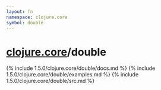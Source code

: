 ```yaml
---
layout: fn
namespace: clojure.core
symbol: double
---
```


# [clojure.core](../)/double

{% include 1.5.0/clojure.core/double/docs.md %}
{% include 1.5.0/clojure.core/double/examples.md %}
{% include 1.5.0/clojure.core/double/src.md %}

